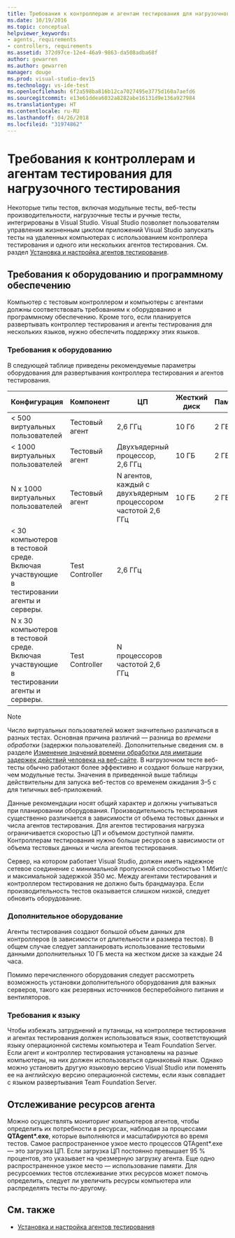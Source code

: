 ```yaml
---
title: Требования к контроллерам и агентам тестирования для нагрузочного тестирования в Visual Studio
ms.date: 10/19/2016
ms.topic: conceptual
helpviewer_keywords:
- agents, requirements
- controllers, requirements
ms.assetid: 372d97ce-12e4-46a9-9863-da508adba68f
author: gewarren
ms.author: gewarren
manager: douge
ms.prod: visual-studio-dev15
ms.technology: vs-ide-test
ms.openlocfilehash: 6f2a598ba816b12ca7027495e3775d160a7aefd6
ms.sourcegitcommit: e13e61ddea6032a8282abe16131d9e136a927984
ms.translationtype: HT
ms.contentlocale: ru-RU
ms.lasthandoff: 04/26/2018
ms.locfileid: "31974862"
---
```

# <a name="test-controller-and-test-agent-requirements-for-load-testing"></a>Требования к контроллерам и агентам тестирования для нагрузочного тестирования

Некоторые типы тестов, включая модульные тесты, веб-тесты производительности, нагрузочные тесты и ручные тесты, интегрированы в Visual Studio. Visual Studio позволяет пользователям управления жизненным циклом приложений Visual Studio запускать тесты на удаленных компьютерах с использованием контроллера тестирования и одного или нескольких агентов тестирования. См. раздел [Установка и настройка агентов тестирования](../test/lab-management/install-configure-test-agents.md).

## <a name="hardware-and-software-requirements"></a>Требования к оборудованию и программному обеспечению

Компьютер с тестовым контроллером и компьютеры с агентами должны соответствовать требованиям к оборудованию и программному обеспечению. Кроме того, если планируется развертывать контроллер тестирования и агенты тестирования для нескольких языков, нужно обеспечить поддержку этих языков.

### <a name="hardware-requirements"></a>Требования к оборудованию

В следующей таблице приведены рекомендуемые параметры оборудования для развертывания контроллера тестирования и агентов тестирования.

|**Конфигурация**|**Компонент**|**ЦП**|**Жесткий диск**|**Память**|
|-----------------------|-------------------|-------------|------------|----------------|
|< 500 виртуальных пользователей|Тестовый агент|2,6 ГГц|10 Гб|2 ГБ|
|< 1000 виртуальных пользователей|Тестовый агент|Двухъядерный процессор, 2,6 ГГц|10 ГБ|2 ГБ|
|N x 1000 виртуальных пользователей|Тестовый агент|N агентов, каждый с двухъядерным процессором частотой 2,6 ГГц|10 ГБ|2 ГБ|
|\< 30 компьютеров в тестовой среде. Включая участвующие в тестировании агенты и серверы.|Test Controller|2,6 ГГц|||
|N x 30 компьютеров в тестовой среде. Включая участвующие в тестировании агенты и серверы.|Test Controller|N процессоров частотой 2,6 ГГц|||

> [!NOTE]
> Число виртуальных пользователей может значительно различаться в разных тестах. Основная причина различий — разница во *времени обработки* (задержки пользователей). Дополнительные сведения см. в разделе [Изменение значений времени обработки для имитации задержек действий человека на веб-сайте](../test/edit-think-times-in-load-test-scenarios.md). В нагрузочном тесте веб-тесты обычно работают более эффективно и создают больше нагрузки, чем модульные тесты. Значения в приведенной выше таблицы действительны для запуска веб-тестов со временем ожидания 3–5 с для типичных веб-приложений.

Данные рекомендации носят общий характер и должны учитываться при планировании оборудования. Производительность тестирования существенно различается в зависимости от объема тестовых данных и числа агентов тестирования. Для агентов тестирования нагрузка ограничивается скоростью ЦП и объемом доступной памяти. Контроллерам тестирования нужно больше ресурсов в зависимости от объема тестовых данных и числа агентов тестирования.

Сервер, на котором работает Visual Studio, должен иметь надежное сетевое соединение с минимальной пропускной способностью 1 Мбит/с и максимальной задержкой 350 мс. Между агентами тестирования и контроллером тестирования не должно быть брандмауэра. Если производительность тестов оказывается слишком низкой, следует обновить оборудование.

### <a name="additional-hardware-considerations"></a>Дополнительное оборудование

Агенты тестирования создают большой объем данных для контроллеров (в зависимости от длительности и размера тестов). В общем случае следует запланировать использование тестовыми данными дополнительных 10 ГБ места на жестком диске за каждые 24 часа.

Помимо перечисленного оборудования следует рассмотреть возможность установки дополнительного оборудования для важных серверов, такого как резервных источников бесперебойного питания и вентиляторов.

### <a name="language-requirements"></a>Требования к языку

Чтобы избежать затруднений и путаницы, на контроллере тестирования и агентах тестирования должен использоваться язык, соответствующий языку операционной системы компьютера и Team Foundation Server. Если агент и контроллер тестирования установлены на разные компьютеры, на них должен использоваться одинаковый язык. Однако можно установить другую языковую версию Visual Studio или поменять ее на английскую версию операционной системы, если язык совпадает с языком развертывания Team Foundation Server.

## <a name="monitor-agent-resources"></a>Отслеживание ресурсов агента

Можно осуществлять мониторинг компьютеров агентов, чтобы определить их потребности в ресурсах, наблюдая за процессами **QTAgent\*.exe**, которые выполняются и масштабируются во время тестов. Самое распространенное узкое место процессов QTAgent*.exe — это загрузка ЦП. Если загрузка ЦП постоянно превышает 95 % процентов, это указывает на чрезмерную загрузку агента. Еще одно распространенное узкое место — использование памяти. Для ресурсоемких тестов отслеживание этих ресурсов может помочь определить, следует ли увеличить ресурсы компьютера или распределять тесты по-другому.

## <a name="see-also"></a>См. также

- [Установка и настройка агентов тестирования](../test/lab-management/install-configure-test-agents.md)